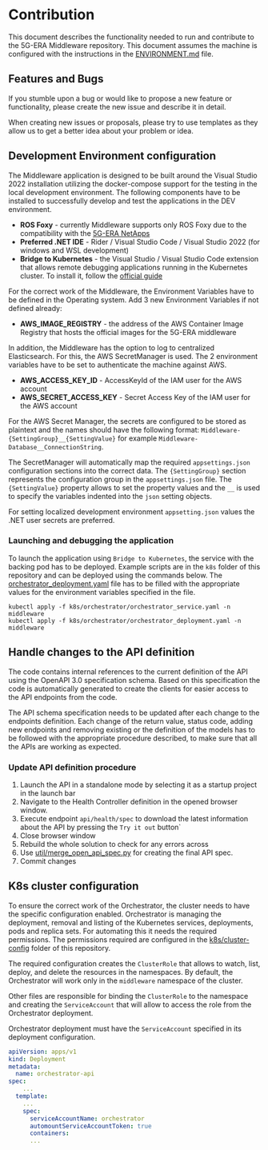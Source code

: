 # Contribution

This document describes the functionality needed to run and contribute to the 5G-ERA Middleware repository. This document assumes the machine is configured with the instructions in the [ENVIRONMENT.md](ENVIRONMENT.md) file.

## Features and Bugs

If you stumble upon a bug or would like to propose a new feature or functionality, please create the new issue and describe it in detail. 

When creating new issues or proposals, please try to use templates as they allow us to get a better idea about your problem or idea.

## Development Environment configuration

The Middleware application is designed to be built around the Visual Studio 2022 installation utilizing the docker-compose support for the testing in the local development environment.
The following components have to be installed to successfully develop and test the applications in the DEV environment.

* **ROS Foxy** - currently Middleware supports only ROS Foxy due to the compatibility with the [5G-ERA NetApps](https://github.com/5G-ERA/Reference-NetApp)
* **Preferred .NET IDE** - Rider / Visual Studio Code / Visual Studio 2022 (for windows and WSL development)
* **Bridge to Kubernetes** - the Visual Studio / Visual Studio Code extension that allows remote debugging applications running in the Kubernetes cluster. To install it, follow the [official guide](https://docs.microsoft.com/en-us/visualstudio/bridge/bridge-to-kubernetes-vs)

For the correct work of the Middleware, the Environment Variables have to be defined in the Operating system. Add 3 new Environment Variables if not defined already:

* **AWS_IMAGE_REGISTRY** - the address of the AWS Container Image Registry that hosts the official images for the 5G-ERA middleware

In addition, the Middleware has the option to log to centralized Elasticsearch. For this, the AWS SecretManager is used. The 2 environment variables have to be set to authenticate the machine against AWS.

* **AWS_ACCESS_KEY_ID** - AccessKeyId of the IAM user for the AWS account
* **AWS_SECRET_ACCESS_KEY** - Secret Access Key of the IAM user for the AWS account

For the AWS Secret Manager, the secrets are configured to be stored as plaintext and the names should have the following format: `Middleware-{SettingGroup}__{SettingValue}` for example `Middleware-Database__ConnectionString`.

The SecretManager will automatically map the required `appsettings.json` configuration sections into the correct data. The `{SettingGroup}` section represents the configuration group in the `appsettings.json` file. The `{SettingValue}` property allows to set the property values and the `__` is used to specify the variables indented into the `json` setting objects.

For setting localized development environment `appsetting.json` values the .NET user secrets are preferred.

### Launching and debugging the application

To launch the application using `Bridge to Kubernetes`, the service with the backing pod has to be deployed. Example scripts are in the `k8s` folder of this repository and can be deployed using the commands below. The [orchestrator_deployment.yaml](/k8s/orchestrator/orchestrator_deployment.yaml) file has to be filled with the appropriate values for the environment variables specified in the file.

```shell
kubectl apply -f k8s/orchestrator/orchestrator_service.yaml -n middleware
kubectl apply -f k8s/orchestrator/orchestrator_deployment.yaml -n middleware
```

## Handle changes to the API definition

The code contains internal references to the current definition of the API using the OpenAPI 3.0 specification schema. Based on this specification the code is automatically generated to create the clients for easier access to the API endpoints from the code.

The API schema specification needs to be updated after each change to the endpoints definition. Each change of the return value, status code, adding new endpoints and removing existing or the definition of the models has to be followed with the appropriate procedure described, to make sure that all the APIs are working as expected.

### Update API definition procedure

1. Launch the API in a standalone mode by selecting it as a startup project in the launch bar
2. Navigate to the Health Controller definition in the opened browser window.
3. Execute endpoint `api/health/spec` to download the latest information about the API by pressing the `Try it out` button`
4. Close browser window
5. Rebuild the whole solution to check for any errors across
6. Use [util/merge_open_api_spec.py](util/merge_open_api_spec.py) for creating the final API spec.
7. Commit changes

## K8s cluster configuration 

To ensure the correct work of the Orchestrator, the cluster needs to have the specific configuration enabled. Orchestrator is managing the deployment, removal and listing of the Kubernetes services, deployments, pods and replica sets. For automating this it needs the required permissions. The permissions required are configured in the [k8s/cluster-config](k8s/cluster-config/) folder of this repository.

The required configuration creates the `ClusterRole` that allows to watch, list, deploy, and delete the resources in the namespaces. By default, the Orchestrator will work only in the `middleware` namespace of the cluster.

Other files are responsible for binding the `ClusterRole` to the namespace and creating the `ServiceAccount` that will allow to access the role from the Orchestrator deployment.


Orchestrator deployment must have the `ServiceAccount` specified in its deployment configuration. 

```yaml
apiVersion: apps/v1
kind: Deployment
metadata:
  name: orchestrator-api
spec:  
    ...
  template:    
    ...
    spec:
      serviceAccountName: orchestrator
      automountServiceAccountToken: true      
      containers:        
      ...
```